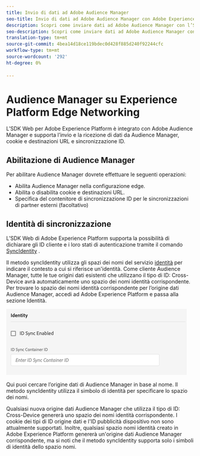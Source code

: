 ```yaml
---
title: Invio di dati ad Adobe Audience Manager
seo-title: Invio di dati ad Adobe Audience Manager con Adobe Experience Platform Web SDK
description: Scopri come inviare dati ad Adobe Audience Manager con l’SDK Web della piattaforma Experience
seo-description: Scopri come inviare dati ad Adobe Audience Manager con l’SDK Web della piattaforma Experience
translation-type: tm+mt
source-git-commit: 4bea14d18ce119bdec0d428f885d240f92244cfc
workflow-type: tm+mt
source-wordcount: '292'
ht-degree: 0%

---
```



# Audience Manager su Experience Platform Edge Networking

L’SDK Web per Adobe Experience Platform è integrato con Adobe Audience Manager e supporta l’invio e la ricezione di dati da Audience Manager, cookie e destinazioni URL e sincronizzazione ID.

## Abilitazione di Audience Manager

Per abilitare Audience Manager dovrete effettuare le seguenti operazioni:

- Abilita Audience Manager nella configurazione [](../../fundamentals/edge-configuration.md)edge.
- Abilita o disabilita cookie e destinazioni URL.
- Specifica del contenitore di sincronizzazione ID per le sincronizzazioni di partner esterni (facoltativo)

## Identità di sincronizzazione

L’SDK Web di Adobe Experience Platform supporta la possibilità di dichiarare gli ID cliente e i loro stati di autenticazione tramite il comando [SyncIdentity](../../fundamentals/identity.md) .

Il metodo syncIdentity utilizza gli spazi dei nomi del servizio [identità](../../../identity/../identity-service/namespaces.md) per indicare il contesto a cui si riferisce un&#39;identità. Come cliente Audience Manager, tutte le tue origini dati esistenti che utilizzano il tipo di ID: Cross-Device avrà automaticamente uno spazio dei nomi identità corrispondente. Per trovare lo spazio dei nomi identità corrispondente per l’origine dati Audience Manager, accedi ad Adobe Experience Platform e passa alla sezione Identità.

![Visualizzazione dell’interfaccia utente Spazi dei nomi](../../../assets/edge_configuration_identity.png)

Qui puoi cercare l’origine dati di Audience Manager in base al nome. Il metodo syncIdentity utilizza il simbolo di identità per specificare lo spazio dei nomi.

Qualsiasi nuova origine dati Audience Manager che utilizza il tipo di ID: Cross-Device genererà uno spazio dei nomi identità corrispondente. I cookie dei tipi di ID origine dati e l&#39;ID pubblicità dispositivo non sono attualmente supportati. Inoltre, qualsiasi spazio nomi identità creato in Adobe Experience Platform genererà un&#39;origine dati Audience Manager corrispondente, ma si noti che il metodo syncIdentity supporta solo i simboli di identità dello spazio nomi.
